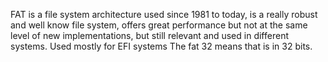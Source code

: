 FAT is a file system architecture used since 1981 to today, is a really robust and well know file system, offers great performance but not at the same level of new implementations, but still relevant and used in different systems. Used mostly for EFI systems
The fat 32 means that is in 32 bits.